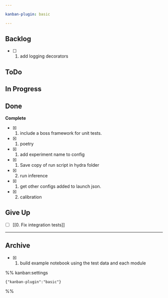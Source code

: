 ```yaml
---

kanban-plugin: basic

---
```


## Backlog

- [ ] 1. add logging decorators


## ToDo



## In Progress



## Done

**Complete**
- [x] 1. include a boss framework for unit tests.
- [x] 1. poetry
- [x] 1. add experiment name to config
- [x] 1. Save copy of run script in hydra folder
- [x] 2. run inference
- [x] 1. get other configs added to launch json.
- [x] 2. calibration


## Give Up

- [ ] [[0. Fix integration tests]]


***

## Archive

- [x] 1. build example notebook using the test data and each module

%% kanban:settings
```
{"kanban-plugin":"basic"}
```
%%